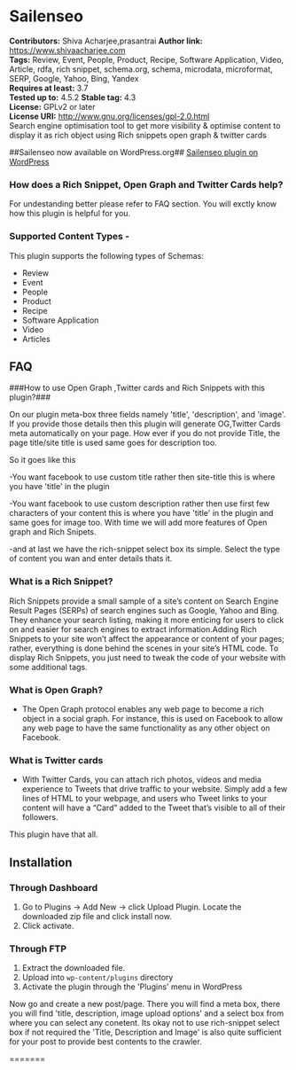  
# Sailenseo #
**Contributors:** Shiva Acharjee,prasantrai
**Author link:** https://www.shivaacharjee.com  
**Tags:** Review, Event, People, Product, Recipe, Software Application, Video, Article, rdfa, rich snippet, schema.org, schema, microdata, microformat, SERP, Google, Yahoo, Bing, Yandex  
**Requires at least:** 3.7  
**Tested up to:** 4.5.2 
**Stable tag:** 4.3   
**License:** GPLv2 or later  
**License URI:** http://www.gnu.org/licenses/gpl-2.0.html  
Search engine optimisation tool to get more visibility & optimise content to display it as rich object using Rich snippets open graph & twitter cards

##Sailenseo now available on WordPress.org##
<a href="https://wordpress.org/plugins/sailen-seo/">Sailenseo plugin on WordPress</a>


### How does a Rich Snippet, Open Graph and Twitter Cards help? ###
For undestanding better please refer to FAQ section. You will  exctly know how this plugin is helpful for you.


### Supported Content Types - ###
This plugin supports the following types of Schemas:
* Review
* Event
* People
* Product
* Recipe
* Software Application
* Video
* Articles 

 
 ## FAQ ##

###How to use Open Graph ,Twitter cards and Rich Snippets with this plugin?###

On our plugin meta-box  three fields namely 'title', 'description', and 'image'. If you provide those details then this plugin will generate OG,Twitter Cards meta automatically on your page. How ever if you do not provide Title, the page title/site title is used same goes for description too.

So it goes like this

-You want facebook to use custom title rather then site-title this is where you have 'title' in the plugin

-You want facebook to use custom description rather then use first few characters of your content this is where you have 'title' in the plugin and same goes for image too. With time we will add more features of Open graph and Rich Snipets.

-and at last we have the rich-snippet select box its simple. Select the type of content you wan and enter details thats it.

### What is a Rich Snippet? ###

Rich Snippets provide a small sample of a site’s content on Search Engine Result Pages (SERPs) of search engines such as Google, Yahoo and Bing. They enhance your search listing, making it more enticing for users to click on and easier for search engines to extract information.Adding Rich Snippets to your site won’t affect the appearance or content of your pages; rather, everything is done behind the scenes in your site’s HTML code. To display Rich Snippets, you just need to tweak the code of your website with some additional tags.
 

### What is Open Graph? ###
- The Open Graph protocol enables any web page to become a rich object in a social graph. For instance, this is used on Facebook to allow any web page to have the same functionality as any other object on Facebook.

### What is Twitter cards ###
- With Twitter Cards, you can attach rich photos, videos and media experience to Tweets that drive traffic to your website. Simply add a few lines of HTML to your webpage, and users who Tweet links to your content will have a “Card” added to the Tweet that’s visible to all of their followers.

This plugin have that all. 








## Installation ##

### Through Dashboard ###
1. Go to Plugins -> Add New -> click Upload Plugin. Locate the downloaded zip file and click install now.
2. Click activate. 

### Through FTP ###
1. Extract the downloaded file. 
1. Upload into `wp-content/plugins` directory
2. Activate the plugin through the 'Plugins' menu in WordPress

Now go and create a new post/page. There you will find a meta box, there you will find 'title, description, image upload options'
and a select box from where you can select any conetent. Its okay not to use rich-snippet select box if not required the 'Title, Description and Image' is also quite sufficient for your post to provide best contents to the crawler.

=======
 


